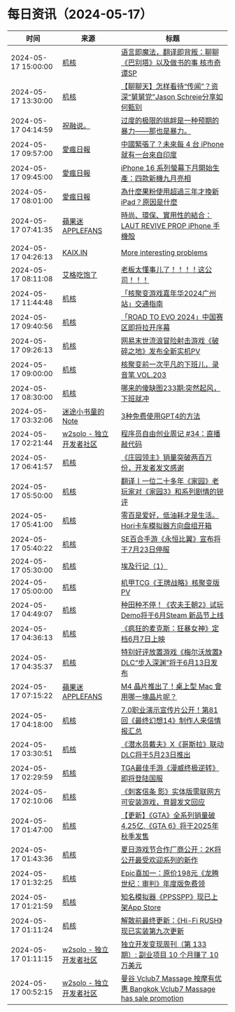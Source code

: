 ﻿# 每日资讯（2024-05-17）

|时间|来源|标题|
|---|---|---|
|2024-05-17 15:00:00|[机核](https://www.gcores.com/rss)|[语言即魔法，翻译即背叛：聊聊《巴别塔》以及做书的事 核市奇谭SP](https://www.gcores.com/radios/181619)|
|2024-05-17 13:30:00|[机核](https://www.gcores.com/rss)|[【聊聊天】怎样看待“传闻”？资深“舅舅党”Jason Schreie分享如何甄别](https://www.gcores.com/articles/182027)|
|2024-05-17 04:14:59|[祝融说。](https://zhurongshuo.com/index.xml)|[过度的极限的挑衅是一种预期的暴力——那也是暴力。](https://zhurongshuo.com/posts/2024/05/1701/)|
|2024-05-17 09:57:00|[愛瘋日報](http://www.iphonetaiwan.org/feeds/posts/default)|[中國緊張了？未來每 4 台 iPhone 就有一台來自印度](https://www.iphonetaiwan.org/2024/05/iphone-production-india-2028.html)|
|2024-05-17 09:45:00|[愛瘋日報](http://www.iphonetaiwan.org/feeds/posts/default)|[iPhone 16 系列螢幕下月開始生產：四款新機九月亮相](https://www.iphonetaiwan.org/2024/05/iphone-16-series-launch-september.html)|
|2024-05-17 08:01:00|[愛瘋日報](http://www.iphonetaiwan.org/feeds/posts/default)|[為什麼果粉使用超過三年才換新 iPad？原因是什麼](https://www.iphonetaiwan.org/2024/05/ipad-user-upgrade-cycle.html)|
|2024-05-17 07:41:35|[蘋果迷 APPLEFANS](https://applefans.today/feed/)|[時尚、環保、實用性的結合：LAUT REVIVE PROP iPhone 手機殻](https://applefans.today/2024-05-laut-revive-prop-iphone-case-reviews/)|
|2024-05-17 04:26:13|[KAIX.IN](https://kaix.in/feed/)|[More interesting problems](https://kaix.in/2024/0517-more-interesting-problems/)|
|2024-05-17 08:11:08|[艾格吃饱了](https://feedpress.me/wx-aigechibaole)|[老板太懂事儿了！！！！这公司！！！](http://mp.weixin.qq.com/s?__biz=MjM5NTYxODQyMA%3D%3D&mid=2653453109&idx=1&sn=8d5888d8df1b7d7d4948d946d9362167)|
|2024-05-17 11:44:48|[机核](https://www.gcores.com/rss)|[「核聚变游戏嘉年华2024广州站」交通指南](https://www.gcores.com/articles/181991)|
|2024-05-17 09:40:56|[机核](https://www.gcores.com/rss)|[「ROAD TO EVO 2024」中国赛区即将拉开序幕](https://www.gcores.com/articles/182043)|
|2024-05-17 09:26:13|[机核](https://www.gcores.com/rss)|[网易末世流浪冒险射击游戏《破碎之地》发布全新实机PV](https://www.gcores.com/articles/182041)|
|2024-05-17 09:00:00|[机核](https://www.gcores.com/rss)|[核聚变前一次平凡的下班儿，录音笔 VOL.203](https://www.gcores.com/radios/182031)|
|2024-05-17 08:30:00|[机核](https://www.gcores.com/rss)|[哪来的傻缺图233期:突然起风，下班就冲](https://www.gcores.com/articles/179394)|
|2024-05-17 03:32:06|[迷途小书童的Note](https://xugaoxiang.com/feed)|[3种免费使用GPT4的方法](https://xugaoxiang.com/2024/05/17/3-methods-gpt4/)|
|2024-05-17 02:21:44|[w2solo - 独立开发者社区](https://w2solo.com/topics/feed)|[程序员自由创业周记 #34：直播敲代码](https://w2solo.com/topics/4629)|
|2024-05-17 06:41:57|[机核](https://www.gcores.com/rss)|[《庄园领主》销量突破两百万份，开发者发文感谢](https://www.gcores.com/articles/182033)|
|2024-05-17 05:50:00|[机核](https://www.gcores.com/rss)|[翻译丨一位二十多年《家园》老玩家对《家园3》和系列剧情的锐评](https://www.gcores.com/articles/182000)|
|2024-05-17 05:41:00|[机核](https://www.gcores.com/rss)|[零百是爱好，低油耗才是生活。Hori卡车模拟器方向盘组开箱](https://www.gcores.com/articles/181835)|
|2024-05-17 05:40:22|[机核](https://www.gcores.com/rss)|[SE百合手游《永恒比翼》宣布将于7月23日停服](https://www.gcores.com/articles/182028)|
|2024-05-17 05:30:00|[机核](https://www.gcores.com/rss)|[埃及行记（1）](https://www.gcores.com/articles/182003)|
|2024-05-17 05:00:00|[机核](https://www.gcores.com/rss)|[机甲TCG《王牌战略》核聚变版PV](https://www.gcores.com/videos/182002)|
|2024-05-17 04:49:07|[机核](https://www.gcores.com/rss)|[种田种不停！《农夫王朝2》试玩Demo将于6月Steam 新品节上线](https://www.gcores.com/articles/182026)|
|2024-05-17 04:36:13|[机核](https://www.gcores.com/rss)|[《疯狂的麦克斯：狂暴女神》定档6月7日上映](https://www.gcores.com/articles/182025)|
|2024-05-17 04:35:37|[机核](https://www.gcores.com/rss)|[特别好评放置游戏《梅尔沃放置》DLC“步入深渊”将于6月13日发布](https://www.gcores.com/articles/182024)|
|2024-05-17 07:15:22|[蘋果迷 APPLEFANS](https://applefans.today/feed/)|[M4 晶片推出了！桌上型 Mac 會用哪一塊晶片呢？](https://applefans.today/2024-05-next-generation-m3-m4-macs/)|
|2024-05-17 04:18:00|[机核](https://www.gcores.com/rss)|[7.0职业演示宣传片公开！第81回《最终幻想14》制作人来信情报汇总](https://www.gcores.com/articles/182010)|
|2024-05-17 03:30:51|[机核](https://www.gcores.com/rss)|[《潜水员戴夫》X《哥斯拉》联动DLC将于5月23日推出](https://www.gcores.com/articles/182019)|
|2024-05-17 02:29:59|[机核](https://www.gcores.com/rss)|[TGA最佳手游《漫威终极逆转》即将登陆国服](https://www.gcores.com/articles/182014)|
|2024-05-17 02:10:06|[机核](https://www.gcores.com/rss)|[《刺客信条 影》实体版需联网方可安装游戏，育碧发文回应](https://www.gcores.com/articles/182011)|
|2024-05-17 01:47:00|[机核](https://www.gcores.com/rss)|[【更新】《GTA》全系列销量破4.25亿,《GTA 6》将于2025年秋季发售](https://www.gcores.com/articles/182004)|
|2024-05-17 01:43:36|[机核](https://www.gcores.com/rss)|[夏日游戏节合作厂商公开：2K将公开最受欢迎系列的新作](https://www.gcores.com/articles/182008)|
|2024-05-17 01:32:25|[机核](https://www.gcores.com/rss)|[Epic喜加一：原价198元《龙腾世纪：审判》年度版免费领](https://www.gcores.com/articles/182009)|
|2024-05-17 01:21:59|[机核](https://www.gcores.com/rss)|[知名模拟器《PPSSPP》现已上架App Store](https://www.gcores.com/articles/182007)|
|2024-05-17 01:11:24|[机核](https://www.gcores.com/rss)|[解散前最终更新：《Hi-Fi RUSH》现已实装第九次更新](https://www.gcores.com/articles/182005)|
|2024-05-17 01:11:15|[w2solo - 独立开发者社区](https://w2solo.com/topics/feed)|[独立开发变现周刊（第 133 期）: 副业项目 10 个月赚了 10 万美元](https://w2solo.com/topics/4628)|
|2024-05-17 00:52:15|[w2solo - 独立开发者社区](https://w2solo.com/topics/feed)|[曼谷 Vclub7 Massage 按摩有优惠 Bangkok Vclub7 Massage has sale promotion ](https://w2solo.com/topics/4627)|
